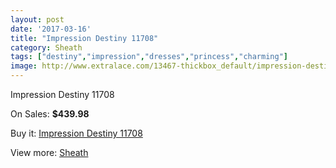 ```yaml
---
layout: post
date: '2017-03-16'
title: "Impression Destiny 11708"
category: Sheath
tags: ["destiny","impression","dresses","princess","charming"]
image: http://www.extralace.com/13467-thickbox_default/impression-destiny-11708.jpg
---
```

Impression Destiny 11708

On Sales: **$439.98**
<a href="https://www.extralace.com/sheath/6363-impression-destiny-11708.html"><amp-img layout="responsive" width="600" height="600" src="//www.extralace.com/13467-thickbox_default/impression-destiny-11708.jpg" alt="Impression Destiny 11708 0" /></a>

Buy it: [Impression Destiny 11708](https://www.extralace.com/sheath/6363-impression-destiny-11708.html "Impression Destiny 11708")

View more: [Sheath](https://www.extralace.com/7-sheath "Sheath")